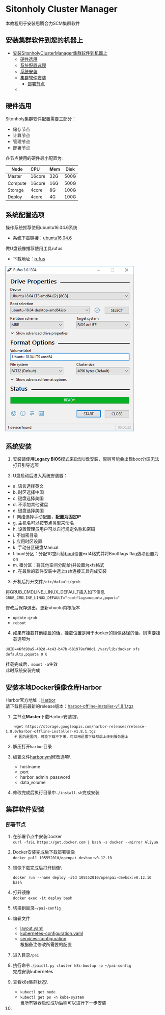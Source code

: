 # Sitonholy Cluster Manager
本教程用于安装思腾合力SCM集群软件

## 安装集群软件到您的机器上

- [安装SitonholyClusterManager集群软件到机器上](#安装集群软件到您的机器上)
  - [硬件选用](#硬件选用)
  - [系统配置选项](#系统配置选项)
  - [系统安装](#系统安装)
  - [集群软件安装](#集群软件安装)
    - [部署节点](#部署节点)
  - []()

## 硬件选用
Sitonholy集群软件配置需要三部分：
- 储存节点
- 计算节点
- 管理节点
- 部署节点

各节点使用的硬件最小配置为:

Node|CPU|Mem|Disk
---|:---|:---|:---:
Master|16core|32G|500G
Compute|16core|16G|500G
Storage|4core|8G|100G
Deploy|4core|4G|100G


## 系统配置选项
操作系统推荐使用ubuntu16.04.6系统
- 系统下载链接：[ubuntu16.04.6](https://mirrors.aliyun.com/ubuntu-releases/16.04.6/ubuntu-16.04.6-server-amd64.iso)

做U盘镜像推荐使用工具rufus
- 下载地址：[rufus](https://github.com/pbatard/rufus/releases/download/v3.6/rufus-3.6.exe)

![rufus](./images/rufus.png)

## 系统安装

1. 安装请使用**Legacy BIOS**模式来启动U盘安装，否则可能会出现boot分区无法打开引导选项

2. U盘启动后进入系统安装器：
  - a. 语言选择英文
  - b. 时区选择中国
  - c. 键盘选择美国
  - d. 不添加其他键盘
  - e. 键盘选择美国
  - f. 网络选择手动配置，**配置为固定IP**
  - g. 主机名可以按节点类型来命名
  - h. 设置管理员用户可以自行规定名称和密码
  - i. 不加密目录
  - j. 应用时区设置
  - k. 手动分区硬盘Manual
  - l. boot分区：分配1G空间给[boot](./images/boot.png)设置ext4格式并将Bootflags flag选项设置为on
  - m. 根分区：将其他空间分配给[/](./images/root.png)并设置为xfs格式
  - n. 在最后的软件安装中选上ssh连接工具完成安装

3. 开机后打开文件`/etc/dafault/grub`

将GRUB_CMDLINE_LINUX_DEFAULT插入如下信息
`GRUB_CMDLINE_LINUX_DEFAULT="rootflags=uquota,pquota"`

修改后保存退出，更新ubuntu内核版本
- `update-grub`
- `reboot`

4.  如果有挂载其他硬盘的话，挂载位置是用于docker的镜像路径的话，则需要挂载选项为

`UUID=46fd90a5-402d-4c43-b47b-681979ef00d1 /var/lib/docker xfs defaults,pquota 0 0`
    
挂载完成后，`mount -a`生效\
此时系统安装完成

## 安装本地Docker镜像仓库Harbor

Harbor官方地址：[Harbor](https://github.com/goharbor/harbor)\
请下载目前最新的release版本：[harbor-offline-installer-v1.8.1.tgz](https://storage.googleapis.com/harbor-releases/release-1.8.0/harbor-offline-installer-v1.8.1.tgz)

1. 主节点**Master**下载Harbor安装包\
```
    wget https://storage.googleapis.com/harbor-releases/release-1.8.0/harbor-offline-installer-v1.8.1.tgz
    # 因为是国内，可能下载不下来，可以用迅雷下载然后上传到服务器上
```
2. 解压打开`harbor`目录

3. 编辑文件[harbor.yml](./yml/harbor.yml)修改选项\
    - hostname
    - port
    - harbor_admin_password
    - data_volume

4. 修改完成后执行目录中`./install.sh`完成安装


## 集群软件安装

### 部署节点

1. 在部署节点中安装Docker\
    `curl -fsSL https://get.docker.com | bash -s docker --mirror Aliyun`

2. Docker安装完成后下载部署镜像\
   `docker pull 105552010/openpai-devbox:v0.12.10`

3. 镜像下载完成后打开镜像\
   ```
   docker run --name deploy -itd 105552010/openpai-devbox:v0.12.10 bash
   ```

4. 打开镜像\
    `docker exec -it deploy bash`

5. 切换到目录`~/pai-config`

6. 编辑文件
    - [layout.yaml](./yml/layout.yaml)
    - [kubernetes-configuration.yaml](./yml/kubernetes-configuration.yaml)
    - [services-configuration](./yml/services-configuration.yaml) \
    根据备注修改所需要的配置

7. 进入目录`/pai`
8. 执行命令`./paictl.py cluster k8s-bootup -p ~/pai-config` \
   完成安装kubernetes
9. 查看k8s集群状态\
    - `kubectl get node`
    - `kubectl get po -n kube-system`\
    当所有容器启动成功后则可以进行下一步安装

10. 
